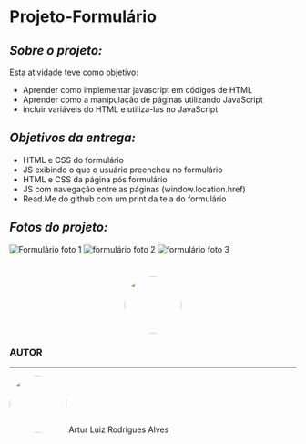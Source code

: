 # Projeto-Formulário

*<h2>Sobre o projeto:</h2>*
Esta atividade teve como objetivo:
* Aprender como implementar javascript em códigos de HTML
* Aprender como a manipulação de páginas utilizando JavaScript
* incluir variáveis do HTML e utiliza-las no JavaScript

*<h2>Objetivos da entrega:</h2>*
* HTML e CSS do formulário
* JS exibindo o que o usuário preencheu no formulário
* HTML e CSS da página pós formulário
* JS com navegação entre as páginas (window.location.href)
* Read.Me do github com um print da tela do formulário

*<h2>Fotos do projeto:</h2>*
![Formulário foto 1](https://github.com/user-attachments/assets/cac52352-e057-48b3-b670-40f356d1dda3)
![formulário foto 2](https://github.com/user-attachments/assets/99fe516b-dacb-4240-88ce-85834e11a3f1)
![formulário foto 3](https://github.com/user-attachments/assets/cc97b08a-3c12-4677-93f5-b30f2024ecbb)

<h1 align=center> <img style="border-radius: 50%;" src="https://img.shields.io/badge/Status-Conclu%C3%ADdo-brightgreen" width="100px;" alt=""/> </h1>

### AUTOR
___

<img style="border-radius: 50%;" src="https://lh3.googleusercontent.com/a/ACg8ocLU0XI276g4goJZ7uPznnyink6pUwVwHrdT6Tzq5GKErNk=s288-c-no" width="100px;" alt=""/>
Artur Luiz Rodrigues Alves
